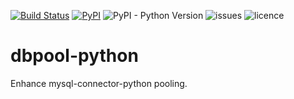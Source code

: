 [![Build Status](https://travis-ci.org/hungrybirder/dbpool-python.svg?branch=master)](https://travis-ci.org/hungrybirder/dbpool-python)
[![PyPI](https://img.shields.io/pypi/v/dbpool.svg)](https://pypi.python.org/pypi/dbpool)
![PyPI - Python Version](https://img.shields.io/pypi/pyversions/dbpool)
![issues](https://img.shields.io/github/issues/hungrybirder/dbpool-python)
![licence](https://img.shields.io/github/license/hungrybirder/dbpool-python)

# dbpool-python #
Enhance mysql-connector-python pooling.
